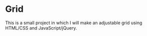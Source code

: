 # Grid
This is a small project in which I will make an adjustable grid using HTML/CSS and JavaScript/jQuery.
